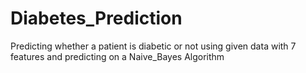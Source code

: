 # Diabetes_Prediction
Predicting whether a patient is diabetic or not using given data with 7 features and predicting on a Naive_Bayes Algorithm
